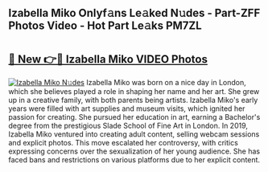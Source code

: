 ## Izabella Miko Onlyf𝚊ns Le𝚊ked N𝚞des - Part-ZFF Photos Video - Hot Part Le𝚊ks PM7ZL

# <h2><a href="http://ab87203.deff.icu/?id=Izabella+Miko">🔗 New 👉🔴 Izabella Miko VIDEO Photos</a></h2>

[![Izabella Miko N𝚞des](https://i.imgur.com/rIISA9y.gif)](http://ab87203.deff.icu/?id=Izabella+Miko)
Izabella Miko was born on a nice day in London, which she believes played a role in shaping her name and her art. She grew up in a creative family, with both parents being artists. Izabella Miko's early years were filled with art supplies and museum visits, which ignited her passion for creating. She pursued her education in art, earning a Bachelor's degree from the prestigious Slade School of Fine Art in London. In 2019, Izabella Miko ventured into creating adult content, selling webcam sessions and explicit photos. This move escalated her controversy, with critics expressing concerns over the sexualization of her young audience. She has faced bans and restrictions on various platforms due to her explicit content.
